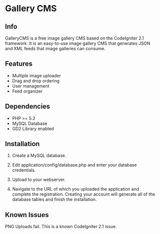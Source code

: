 Gallery CMS
===========

Info
----

GalleryCMS is a free image gallery CMS based on the CodeIgniter 2.1 framework. It is an easy-to-use image gallery CMS that generates JSON and XML feeds that image galleries can consume.

Features
--------

 + Multiple image uploader
 + Drag and drop ordering
 + User management
 + Feed organizer

Dependencies
------------

 + PHP >= 5.2
 + MySQL Database
 + GD2 Library enabled


Installation
------------

1. Create a MySQL database.

2. Edit application/config/database.php and enter your database credentials.

3. Upload to your webserver.

4. Navigate to the URL of which you uploaded the application and complete the registration. Creating your account will generate all of the database tables and finish the installation.


Known Issues
------------

PNG Uploads fail. This is a known CodeIgniter 2.1 issue.